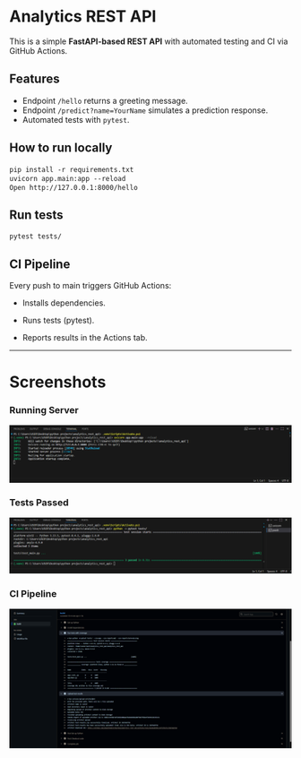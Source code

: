 # Analytics REST API

This is a simple **FastAPI-based REST API** with automated testing and CI via GitHub Actions.

## **Features**
- Endpoint `/hello` returns a greeting message.
- Endpoint `/predict?name=YourName` simulates a prediction response.
- Automated tests with `pytest`.

## **How to run locally**
```plaintext
pip install -r requirements.txt
uvicorn app.main:app --reload
Open http://127.0.0.1:8000/hello
```
## Run tests
```
pytest tests/
```
## CI Pipeline
Every push to main triggers GitHub Actions:

- Installs dependencies.

- Runs tests (pytest).

- Reports results in the Actions tab.
---
# Screenshots
### Running Server
![Running server](./assets/runningserver.png)
### Tests Passed
![Tests Passed](./assets/pytest.png)
### CI Pipeline
![CI Passed](./assets/ci_passed.png)